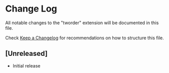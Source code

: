 # Change Log

All notable changes to the "tworder" extension will be documented in this file.

Check [Keep a Changelog](http://keepachangelog.com/) for recommendations on how to structure this file.

## [Unreleased]

- Initial release
